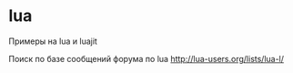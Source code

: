 # lua
Примеры на lua и luajit

Поиск по базе сообщений форума по lua 
http://lua-users.org/lists/lua-l/ 


